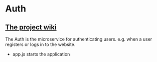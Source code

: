 # Auth
## [The project wiki](https://microrecruitment.github.io/)
The Auth is the microservice for authenticating users. e.g. when a user registers or logs in to the website.

* app.js starts the application
